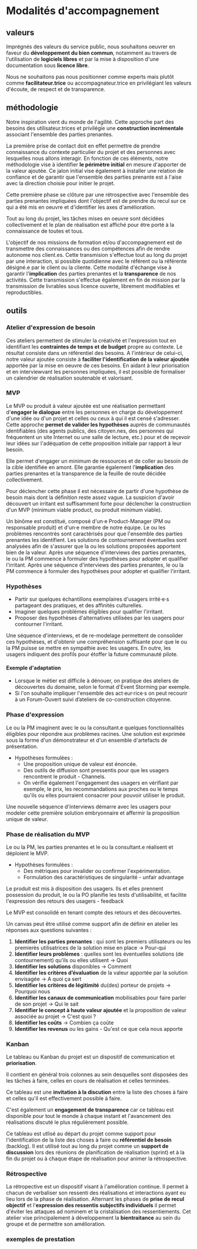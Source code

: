 # Modalités d'accompagnement

## valeurs

Imprégnés des valeurs du service public, nous souhaitons oeuvrer en faveur du **développement du bien commun**, notamment au travers de l'utilisation de **logiciels libres** et par la mise à disposition d'une documentation sous **licence libre**.

Nous ne souhaitons pas nous positionner comme experts mais plutôt comme **facilitateur.trice** ou accompagnateur.trice en privilégiant les valeurs d'écoute, de respect et de transparence.

## méthodologie

Notre inspiration vient du monde de l'agilité. Cette approche part des besoins des utilisateur.trices et privilégie une **construction incrémentale** associant l'ensemble des parties prenantes.

La première prise de contact doit en effet permettre de prendre connaissance du contexte particulier du projet et des personnes avec lesquelles nous allons interagir. En fonction de ces éléments, notre méthodologie vise à identifier **le périmètre initial** en mesure d'apporter de la valeur ajoutée. Ce jalon initial vise également à installer une relation de confiance et de garantir que l'ensemble des parties prenante est à l'aise avec la direction choisie pour initier le projet.

Cette première phase se clôture par une rétrospective avec l'ensemble des parties prenantes impliquées dont l'objectif est de prendre du recul sur ce qui a été mis en oeuvre et d'identifier les axes d'amélioration.

Tout au long du projet, les tâches mises en oeuvre sont décidées collectivement et le plan de réalisation est affiché pour être porté à la connaissance de toutes et tous.

L'objectif de nos missions de formation et/ou d'accompagnement est de transmettre des connaissances ou des compétences afin de rendre autonome nos client.es. Cette transmision s'effectue tout au long du projet par une interaction, si possible quotidienne avec le référent ou la référente désigné.e par le client ou la cliente. Cette modalité d'échange vise à garantir l'**implication** des parties prenantes et la **transparence** de nos activités.
Cette transmission s'effectue également en fin de mission par la transmission de livrables sous licence ouverte, librement modifiables et reproductibles.

## outils

### Atelier d'expression de besoin

Ces ateliers permettent de stimuler la créativité et l'expression tout en identifiant les **contraintes de temps et de budget** propre au contexte. Le résultat consiste dans un référentiel des besoins. A l'intérieur de celui-ci, notre valeur ajoutée consiste à **faciliter l'identification de la valeur ajoutée** apportée par la mise en oeuvre de ces besoins. En aidant à leur priorisation et en interviewvant les personnes impliquées, il est possible de formaliser un calendrier de réalisation soutenable et valorisant.

### MVP

Le MVP ou produit à valeur ajoutée est une réalisation permettant d'**engager le dialogue** entre les personnes en charge du développement d'une idée ou d'un projet et celles ou ceux à qui il est censé s'adresser. Cette approche **permet de valider les hypothèses** auprès de communautés identifiables (des agents publics, des citoyen.nes, des personnes qui fréquentent un site Internet ou une salle de lecture, etc.) pour et de reçevoir leur idées sur l'adéquation de cette proposition initiale par rapport à leur besoin.

Elle permet d'engager un minimum de ressources et de coller au besoin de la cible identifiée en amont. Elle garantie également l'**implication** des parties prenantes et la transparence de la feuille de route décidée collectivement.

Pour déclencher cette phase il est nécessaire de partir d'une hypothèse de besoin mais dont la définition reste assez vague. La suspicion d'avoir découvert un irritant est suffisamment forte pour déclencher la construction d'un MVP (minimum viable product, ou produit minimum viable).

Un binôme est constitué, composé d'un·e Product-Manager (PM ou responsable produit) et d'un·e membre de notre équipe.
Le ou les problèmes rencontrés sont caractérisés pour que l'ensemble des parties prenantes les identifient. Les solutions de contournement éventuelles sont analysées afin de s'assurer que la ou les solutions proposées apportent bien de la valeur.
Après une séquence d'interviews des parties prenantes, le ou la PM commence à formuler des hypothèses pour adopter et qualifier l'irritant.
Après une séquence d'interviews des parties prenantes, le ou la PM commence à formuler des hypothèses pour adopter et qualifier l'irritant.

### Hypothèses

- Partir sur quelques échantillons exemplaires d'usagers irrité·e·s partageant des pratiques, et des affinités culturelles.
- Imaginer quelques problèmes éligibles pour qualifier l'irritant.
- Proposer des hypothèses d'alternatives utilisées par les usagers pour contourner l'irritant.

Une séquence d'interviews, et de re-modelage permettent de consolider ces hypothèses, et d'obtenir une compréhension suffisante pour que le ou la PM puisse se mettre en sympathie avec les usagers. En outre, les usagers indiquent des profils pour étoffer la future communauté pilote.

#### Exemple d'adaptation

- Lorsque le métier est difficile à dénouer, on pratique des ateliers de découvertes du domaine, selon le format d'Event Storming par exemple.
- Si l'on souhaite impliquer l'ensemble des act·eur·rice·s on peut recourir à un Forum-Ouvert suivi d’ateliers de co-construction citoyenne.

### Phase d'expression

Le ou la PM imaginent avec le ou la consultant.e quelques fonctionnalités éligibles pour répondre aux problèmes racines. Une solution est exprimée sous la forme d'un démonstrateur et d'un ensemble d'artefacts de présentation.

- Hypothèses formulées :
  - Une proposition unique de valeur est énoncée.
  - Des outils de diffusion sont pressentis pour que les usagers rencontrent le produit - Channels.
  - On vérifie également l'engagement des usagers en vérifiant par exemple, le prix, les recommandations aux proches ou le temps qu'ils ou elles pourraient consacrer pour pouvoir utiliser le produit.

Une nouvelle séquence d'interviews démarre avec les usagers pour modeler cette première solution embryonnaire et affermir la proposition unique de valeur.

### Phase de réalisation du MVP

Le ou la PM, les parties prenantes et le ou la consultant.e réalisent et déploient le MVP.

- Hypothèses formulées :
  - Des métriques pour invalider ou confirmer l'expérimentation.
  - Formulation des caractéristiques de singularité - unfair advantage

Le produit est mis à disposition des usagers. Ils et elles prennent possession du produit, le ou la PO planifie les tests d'utilisabilité, et facilite l'expression des retours des usagers - feedback

Le MVP est consolidé en tenant compte des retours et des découvertes.

Un canvas peut être utilisé comme support afin de définir en atelier les réponses aux questions suivantes :

1. **Identifier les parties prenantes** : qui sont les premiers utilisateurs ou les premierès utilisatrices de la solution mise en place -> Pour-qui
2. **Identifier leurs problèmes** : quelles sont les éventuelles solutions (de contournement) qu’ils ou elles utilisent -> Quoi
3. **Identifier les solutions** disponibles -> Comment
4. **Identifier les critères d’évaluation** de la valeur apportée par la solution envisagée -> A quoi ça sert
5. **Identifier les critères de légitimité** du(des) porteur de projets -> Pourquoi nous
6. **Identifier les canaux de communication** mobilisables pour faire parler de son projet -> Qui le sait
7. **Identifier le concept à haute valeur ajoutée** et la proposition de valeur associée au projet -> C'est quoi ?
8. **Identifier les coûts** -> Combien ça coûte
9. **Identifier les revenus** ou les gains - Qu'est ce que cela nous apporte

### Kanban

Le tableau ou Kanban du projet est un dispositif de communication et **priorisation**.

Il contient en général trois colonnes au sein desquelles sont disposées des les tâches à faire, celles en cours de réalisation et celles terminées.

Ce tableau est une **invitation à la discution** entre la liste des choses à faire et celles qu'il est effectivement possible à faire.

C'est également un **engagement de transparence** car ce tableau est disponible pour tout le monde à chaque instant et l'avancement des réalisations discuté le plus régulièrement possible.

Ce tableau est utlisé au départ du projet comme support pour l'identification de la liste des choses à faire ou **référentiel de besoin** (backlog). Il est utilisé tout au long du projet comme un **support de discussion** lors des réunions de planification de réalisation (sprint) et à la fin du projet ou à chaque étape de réalisation pour animer la rétrospective.

### Rétrospective

La rétropective est un dispositif visant à l'amélioration continue. Il permet à chacun de verbaliser son ressenti des réalisations et interactions ayant eu lieu lors de la phase de réalisation. Alternant les phases de **prise de recul objectif** et l'**expression des ressentis subjectifs individuels** il permet d'éviter les attaques ad nominem et la cristalisation des ressentiements. Cet atelier vise principalement à développement la **bientraitance** au sein du groupe et de permettre son amélioration.

### exemples de prestation

